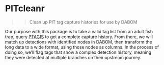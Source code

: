 # PITcleanr

> > Clean up PIT tag capture histories for use by DABOM

Our purpose with this package is to take a valid tag list from an adult fish trap, query [PTAGIS](https://www.ptagis.org) to get a complete capture history. From there, we will match up detections with identified nodes in DABOM, then transform the long data to a wide format, using those nodes as columns. In the process of doing so, we'll flag tags that show a complex detection history, meaning they were detected at multiple branches on their upstream journey. 
